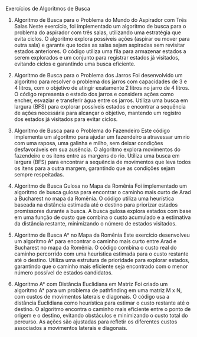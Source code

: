 Exercícios de Algoritmos de Busca
1. Algoritmo de Busca para o Problema do Mundo do Aspirador com Três Salas
Neste exercício, foi implementado um algoritmo de busca para o problema do aspirador com três salas, utilizando uma estratégia que evita ciclos. O algoritmo explora possíveis ações (aspirar ou mover para outra sala) e garante que todas as salas sejam aspiradas sem revisitar estados anteriores. O código utiliza uma fila para armazenar estados a serem explorados e um conjunto para registrar estados já visitados, evitando ciclos e garantindo uma busca eficiente.

2. Algoritmo de Busca para o Problema dos Jarros
Foi desenvolvido um algoritmo para resolver o problema dos jarros com capacidades de 3 e 4 litros, com o objetivo de atingir exatamente 2 litros no jarro de 4 litros. O código representa o estado dos jarros e considera ações como encher, esvaziar e transferir água entre os jarros. Utiliza uma busca em largura (BFS) para explorar possíveis estados e encontrar a sequência de ações necessária para alcançar o objetivo, mantendo um registro dos estados já visitados para evitar ciclos.

3. Algoritmo de Busca para o Problema do Fazendeiro
Este código implementa um algoritmo para ajudar um fazendeiro a atravessar um rio com uma raposa, uma galinha e milho, sem deixar condições desfavoráveis em sua ausência. O algoritmo explora movimentos do fazendeiro e os itens entre as margens do rio. Utiliza uma busca em largura (BFS) para encontrar a sequência de movimentos que leva todos os itens para a outra margem, garantindo que as condições sejam sempre respeitadas.

4. Algoritmo de Busca Gulosa no Mapa da Romênia
Foi implementado um algoritmo de busca gulosa para encontrar o caminho mais curto de Arad a Bucharest no mapa da Romênia. O código utiliza uma heurística baseada na distância estimada até o destino para priorizar estados promissores durante a busca. A busca gulosa explora estados com base em uma função de custo que combina o custo acumulado e a estimativa da distância restante, minimizando o número de estados visitados.

5. Algoritmo de Busca A* no Mapa da Romênia
Este exercício desenvolveu um algoritmo A* para encontrar o caminho mais curto entre Arad e Bucharest no mapa da Romênia. O código combina o custo real do caminho percorrido com uma heurística estimada para o custo restante até o destino. Utiliza uma estrutura de prioridade para explorar estados, garantindo que o caminho mais eficiente seja encontrado com o menor número possível de estados candidatos.

6. Algoritmo A* com Distância Euclidiana em Matriz
Foi criado um algoritmo A* para um problema de pathfinding em uma matriz M x N, com custos de movimentos laterais e diagonais. O código usa a distância Euclidiana como heurística para estimar o custo restante até o destino. O algoritmo encontra o caminho mais eficiente entre o ponto de origem e o destino, evitando obstáculos e minimizando o custo total do percurso. As ações são ajustadas para refletir os diferentes custos associados a movimentos laterais e diagonais.
